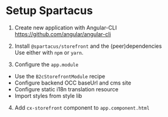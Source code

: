 # Setup Spartacus

1. Create new application with Angular-CLI  
https://github.com/angular/angular-cli

2. Install `@spartacus/storefront` and the (peer)dependencies  
Use either with `npm` or `yarn`.

3. Configure the `app.module`  
  - Use the `B2cStorefrontModule` recipe
  - Configure backend OCC baseUrl and cms site
  - Configure static i18n translation resource
  - Import styles from style lib

4. Add `cx-storefront` component to `app.component.html`
